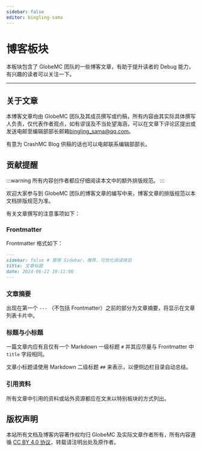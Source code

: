 ```yaml
---
sidebar: false
editor: bingling-sama
---
```


# 博客板块

本板块包含了 GlobeMC 团队的一些博客文章，有助于提升读者的 Debug 能力，有兴趣的读者可以关注一下。

---

<Posts />

## 关于文章

本博客文章均由 GlobeMC 团队及其成员撰写或约稿，所有内容由其实际具体撰写人负责，仅代表作者观点，如有谬误及不当处望海涵，可以在文章下评论区提出或发送电邮至编辑部部长邮箱<bingling_sama@qq.com>。

有意为 CrashMC Blog 供稿的话也可以电邮联系编辑部部长。

## 贡献提醒

:::warning
所有内容创作者都应仔细阅读本文中的额外排版规范。
:::

欢迎大家参与到 GlobeMC 团队的博客文章的编写中来，博客文章的排版规范以本文档排版规范为准。

有关文章撰写的注意事项如下：

### Frontmatter

Frontmatter 格式如下：

```markdown
---
sidebar: false # 禁用 Sidebar，推荐，可优化阅读体验
title: 文章标题
date: 2024-06-22 19:11:00
---
```

### 文章摘要

出现在第一个 `---` （不包括 Frontmatter）之前的部分为文章摘要，将显示在文章列表卡片中。

### 标题与小标题

一篇文章内应有且仅有一个 Markdown 一级标题 `#` 并其应尽量与 Frontmatter 中 `title` 字段相同。

文章小标题请使用 Markdown 二级标题 `##` 来表示，以便侧边栏目录自动总结。

### 引用资料

所有文章中引用的资料或站外资源都应在文末以特别板块的方式列出。

## 版权声明

本站所有文档及博客内容著作权均归 GlobeMC 及实际文章作者所有，所有内容遵循 [CC BY 4.0 协议](https://creativecommons.org/licenses/by/4.0/)，转载请注明出处及原作者。
